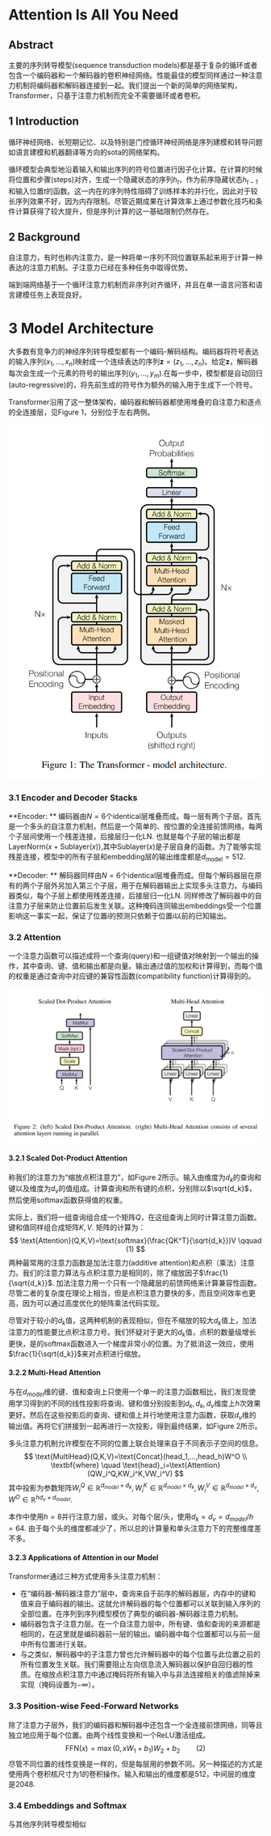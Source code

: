 # Attention Is All You Need

## Abstract

主要的序列转导模型(sequence transduction models)都是基于复杂的循环或者包含一个编码器和一个解码器的卷积神经网络。性能最佳的模型同样通过一种注意力机制将编码器和解码器连接到一起。我们提出一个新的简单的网络架构，Transformer，只基于注意力机制而完全不需要循环或者卷积。



## 1 Introduction

循环神经网络、长短期记忆、以及特别是门控循环神经网络是序列建模和转导问题如语言建模和机器翻译等方向的sota的网络架构。

循环模型会典型地沿着输入和输出序列的符号位置进行因子化计算。在计算的时候将位置和步骤(steps)对齐，生成一个隐藏状态的序列$h_t$，作为前序隐藏状态$h_{t-1}$和输入位置$t$的函数。这一内在的序列特性阻碍了训练样本的并行化，因此对于较长序列效果不好，因为内存限制。尽管近期成果在计算效率上通过参数化技巧和条件计算获得了较大提升，但是序列计算的这一基础限制仍然存在。



## 2 Background

自注意力，有时也称内注意力，是一种将单一序列不同位置联系起来用于计算一种表达的注意力机制。子注意力已经在多种任务中取得优势。

端到端网络基于一个循环注意力机制而非序列对齐循环，并且在单一语言问答和语言建模任务上表现良好。



# 3 Model Architecture

大多数有竞争力的神经序列转导模型都有一个编码-解码结构。编码器将符号表达的输入序列$(x_1,...,x_n)$映射成一个连续表达的序列$\textbf{z}=(z_1,...,z_n)$。给定$\textbf{z}$，解码器每次会生成一个元素的符号的输出序列$(y_1,...,y_m)$.在每一步中，模型都是自动回归(auto-regressive)的，将先前生成的符号作为额外的输入用于生成下一个符号。

Transformer沿用了这一整体架构，编码器和解码器都使用堆叠的自注意力和逐点的全连接层，见Figure 1，分别位于左右两侧。

![Figure 1](1.png "Figure 1")



### 3.1 Encoder and Decoder Stacks

**Encoder: ** 编码器由$N=6$个identical层堆叠而成。每一层有两个子层。首先是一个多头的自注意力机制，然后是一个简单的、按位置的全连接前馈网络。每两个子层间使用一个残差连接，后接层归一化LN. 也就是每个子层的输出都是$\text{LayerNorm}(x+\text{Sublayer}(x))$,其中$\text{Sublayer}(x)$是子层自身的函数。为了能够实现残差连接，模型中的所有子层和embedding层的输出维度都是$d_{\text{model}}=512$.

**Decoder: ** 解码器同样由$N=6$个identical层堆叠而成。但每个解码器层在原有的两个子层外另加入第三个子层，用于在解码器输出上实现多头注意力。与编码器类似，每个子层上都使用残差连接，后接层归一化LN. 同样修改了解码器中的自注意力子层来防止位置前后发生关联。这种掩码连同输出embeddings受一个位置影响这一事实一起，保证了位置$i$的预测只依赖于位置$i$以前的已知输出。

### 3.2 Attention

一个注意力函数可以描述成将一个查询(query)和一组键值对映射到一个输出的操作，其中查询、键、值和输出都是向量。输出通过值的加权和计算得到，而每个值的权重是通过查询中对应键的兼容性函数(compatibility function)计算得到的。

![Figure 2](2.png "Figure 2")



#### 3.2.1 Scaled Dot-Product Attention

称我们的注意力为“缩放点积注意力”，如Figure 2所示。输入由维度为$d_k$的查询和键以及维度为$d_v$的值组成。计算查询和所有键的点积，分别除以$\sqrt{d_k}$，然后使用softmax函数获得值的权重。

实际上，我们将一组查询组合成一个矩阵$Q$，在这组查询上同时计算注意力函数。键和值同样组合成矩阵$K,V$. 矩阵的计算为：
$$
\text{Attention}(Q,K,V)=\text{softmax}(\frac{QK^T}{\sqrt{d_k}})V  \qquad (1)
$$
两种最常用的注意力函数是加法注意力(additive attention)和点积（乘法）注意力。我们的注意力算法与点积注意力是相同的，除了缩放因子$\frac{1}{\sqrt{d_k}}$. 加法注意力用一个只有一个隐藏层的前馈网络来计算兼容性函数。尽管二者的复杂度在理论上相当，但是点积注意力要快的多，而且空间效率也更高，因为可以通过高度优化的矩阵乘法代码实现。

尽管对于较小的$d_k$值，这两种机制的表现相似，但在不缩放的较大$d_k$值上，加法注意力的性能要比点积注意力号。我们怀疑对于更大的$d_k$值，点积的数量级增长更快，是的softmax函数进入一个梯度非常小的位置。为了抵消这一效应，使用$\frac{1}{\sqrt{d_k}}$来对点积进行缩放。

#### 3.2.2 Multi-Head Attention

与在$d_{model}$维的键、值和查询上只使用一个单一的注意力函数相比，我们发现使用学习得到的不同的线性投影将查询、键和值分别投影到$d_k,d_k,d_v$维度上$h$次效果更好。然后在这些投影后的查询、键和值上并行地使用注意力函数，获取$d_v$维的输出值。再将它们拼接到一起再进行一次投影，得到最终结果，如Figure 2所示。

多头注意力机制允许模型在不同的位置上联合处理来自于不同表示子空间的信息。
$$
\text{MultiHead}(Q,K,V)=\text{Concat}(head_1,...,head_h)W^O \\
\textbf{where} \quad \text{head}_i=\text{Attention}(QW_i^Q,KW_i^K,VW_i^V)
$$
其中投影为参数矩阵$W_i^Q \in \mathbb{R}^{d_{model}\times d_k},W_i^K \in \mathbb{R}^{d_{model}\times d_k},W_i^V \in \mathbb{R}^{d_{model}\times d_v},W^O\in \mathbb{R}^{hd_v \times d_{model}}$.

本作中使用$h=8$并行注意力层，或头。对每个层/头，使用$d_k=d_v=d_{model}/h=64$. 由于每个头的维度都减少了，所以总的计算量和单头注意力下的完整维度差不多。

#### 3.2.3 Applications of Attention in our Model

Transformer通过三种方式使用多头注意力机制：

* 在“编码器-解码器注意力”层中，查询来自于前序的解码器层，内存中的键和值来自于编码器的输出。这就允许解码器的每个位置都可以关联到输入序列的全部位置。在序列到序列模型模仿了典型的编码器-解码器注意力机制。
* 编码器包含子注意力层。在一个自注意力层中，所有键、值和查询的来源都是相同的，在这里就是编码器前一层的输出。编码器中每个位置都可以与前一层中所有位置进行关联。
* 与之类似，解码器中的子注意力曾也允许解码器中的每个位置与此位置之前的所有位置发生关联。我们需要阻止左向信息流入解码器以保护自回归器的性质。在缩放点积注意力中通过掩码将所有输入中与非法连接相关的值滤除掉来实现（掩码设置为$-\infty$）。



### 3.3 Position-wise Feed-Forward Networks

除了注意力子层外，我们的编码器和解码器中还包含一个全连接前馈网络，同等且独立地应用于每个位置。由两个线性变换和一个ReLU激活组成。
$$
\text{FFN}(x)=\max(0,xW_1+b_1)W_2+b_2  \qquad (2)
$$
尽管不同位置的线性变换是一样的，但是每层用的参数不同。另一种描述的方式是使用两个卷积核尺寸为1的卷积操作。输入和输出的维度都是512，中间层的维度是2048.

### 3.4 Embeddings and Softmax
与其他序列转导模型相似